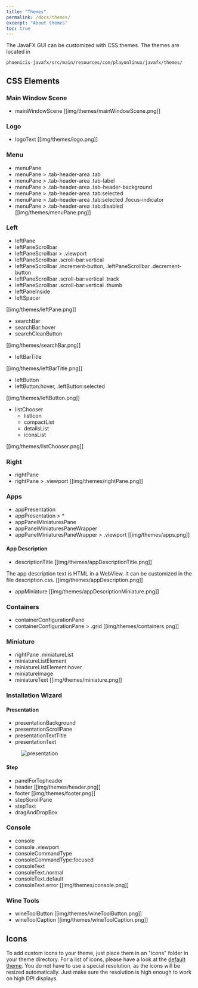 ```yaml
---
title: "Themes"
permalink: /docs/themes/
excerpt: "About themes"
toc: true
---
```


The JavaFX GUI can be customized with CSS themes. The themes are located in
```
phoenicis-javafx/src/main/resources/com/playonlinux/javafx/themes/
```

## CSS Elements

### Main Window Scene
- mainWindowScene
[[img/themes/mainWindowScene.png]]

### Logo
- logoText
[[img/themes/logo.png]]

### Menu
- menuPane
- menuPane > .tab-header-area .tab
- menuPane > .tab-header-area .tab-label
- menuPane > .tab-header-area .tab-header-background
- menuPane > .tab-header-area .tab:selected
- menuPane > .tab-header-area .tab:selected .focus-indicator
- menuPane > .tab-header-area .tab:disabled
[[img/themes/menuPane.png]]

### Left
- leftPane
- leftPaneScrollbar
- leftPaneScrollbar > .viewport
- leftPaneScrollbar .scroll-bar:vertical
- leftPaneScrollbar .increment-button, .leftPaneScrollbar .decrement-button
- leftPaneScrollbar .scroll-bar:vertical .track
- leftPaneScrollbar .scroll-bar:vertical .thumb
- leftPaneInside
- leftSpacer

[[img/themes/leftPane.png]]
- searchBar
- searchBar:hover
- searchCleanButton

[[img/themes/searchBar.png]]
- leftBarTitle

[[img/themes/leftBarTitle.png]]
- leftButton
- leftButton:hover, .leftButton:selected

[[img/themes/leftButton.png]]
- listChooser
  - listIcon
  - compactList
  - detailsList
  - iconsList

[[img/themes/listChooser.png]]

### Right
- rightPane
- rightPane > .viewport
[[img/themes/rightPane.png]]

### Apps
- appPresentation
- appPresentation > *
- appPanelMiniaturesPane
- appPanelMiniaturesPaneWrapper
- appPanelMiniaturesPaneWrapper > .viewport
[[img/themes/apps.png]]

#### App Description
- descriptionTitle
[[img/themes/appDescriptionTitle.png]]

The app description text is HTML in a WebView. It can be customized in the file description.css.
[[img/themes/appDescription.png]]

- appMiniature
[[img/themes/appDescriptionMiniature.png]]

### Containers
- containerConfigurationPane
- containerConfigurationPane > .grid
[[img/themes/containers.png]]

### Miniature
- rightPane .miniatureList
- miniatureListElement
- miniatureListElement:hover
- miniatureImage
- miniatureText
[[img/themes/miniature.png]]

### Installation Wizard
#### Presentation
- presentationBackground
- presentationScrollPane
- presentationTextTitle
- presentationText
<figure>
  <img src="{{ '/assets/images/themes/presentation.png' | absolute_url }}" alt="presentation">
</figure>


#### Step
- panelForTopheader
- header
[[img/themes/header.png]]
- footer
[[img/themes/footer.png]]
- stepScrollPane
- stepText
- dragAndDropBox

### Console
- console
- console .viewport
- consoleCommandType
- consoleCommandType:focused
- consoleText
- consoleText.normal
- consoleText.default
- consoleText.error
[[img/themes/console.png]]

### Wine Tools
- wineToolButton
[[img/themes/wineToolButton.png]]
- wineToolCaption
[[img/themes/wineToolCaption.png]]

## Icons
To add custom icons to your theme, just place them in an "icons" folder in your theme directory. For a list of icons, please have a look at the [default theme](https://github.com/PlayOnLinux/POL-POM-5/tree/master/phoenicis-javafx/src/main/resources/org/phoenicis/javafx/themes/default). You do not have to use a special resolution, as the icons will be resized automatically. Just make sure the resolution is high enough to work on high DPI displays.
